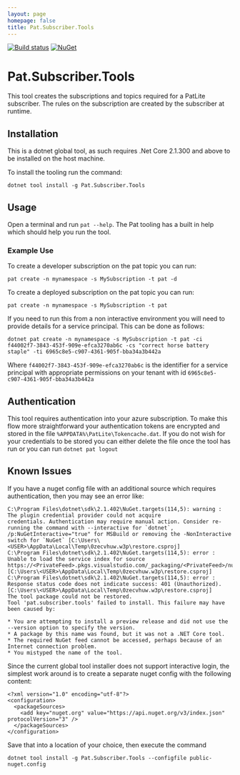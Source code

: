 ```yaml
---
layout: page
homepage: false
title: Pat.Subscriber.Tools
---
```

[![Build status](https://ci.appveyor.com/api/projects/status/2l8rylk32jvd82xm?svg=true)](https://ci.appveyor.com/project/ilivewithian/pat-subscriber-tools)
[![NuGet](https://img.shields.io/nuget/v/Pat.Subscriber.Tools.svg)](https://www.nuget.org/packages/Pat.Subscriber.Tools/)

# Pat.Subscriber.Tools

This tool creates the subscriptions and topics required for a PatLite subscriber. The rules on the subscription are created by the subscriber at runtime.

## Installation

This is a dotnet global tool, as such requires .Net Core 2.1.300 and above to be installed on the host machine.

To install the tooling run the command:

```
dotnet tool install -g Pat.Subscriber.Tools
```

## Usage

Open a terminal and run `pat --help`. The Pat tooling has a built in help which should help you run the tool.

### Example Use
To create a developer subscription on the pat topic you can run:
```
pat create -n mynamespace -s MySubscription -t pat -d
```

To create a deployed  subscription on the pat topic you can run:
```
pat create -n mynamespace -s MySubscription -t pat
```

If you need to run this from a non interactive environment you will need to provide details for a service principal. This can be done as follows:
```
dotnet pat create -n mynamespace -s MySubscription -t pat -ci f44002f7-3843-453f-909e-efca3270ab6c -cs "correct horse battery staple" -ti 6965c8e5-c907-4361-905f-bba34a3b442a
```

Where `f44002f7-3843-453f-909e-efca3270ab6c` is the identifier for a service principal with appropriate permissions on your tenant with id `6965c8e5-c907-4361-905f-bba34a3b442a`

## Authentication
This tool requires authentication into your azure subscription. To make this flow more straightforward your authentication tokens are encrypted and stored in the file `%APPDATA%\PatLite\Tokencache.dat`. If you do not wish for your credentials to be stored you can either delete the file once the tool has run or you can run `dotnet pat logout`

## Known Issues

If you have a nuget config file with an additional source which requires authentication, then you may see an error like:

```
C:\Program Files\dotnet\sdk\2.1.402\NuGet.targets(114,5): warning : The plugin credential provider could not acquire
credentials. Authentication may require manual action. Consider re-running the command with --interactive for `dotnet`, /p:NuGetInteractive="true" for MSBuild or removing the -NonInteractive switch for `NuGet` [C:\Users\<USER>\AppData\Local\Temp\0zecvhuw.w3p\restore.csproj]
C:\Program Files\dotnet\sdk\2.1.402\NuGet.targets(114,5): error : Unable to load the service index for source https://<PrivateFeed>.pkgs.visualstudio.com/_packaging/<PrivateFeed>/nuget/v3/index.json. [C:\Users\<USER>\AppData\Local\Temp\0zecvhuw.w3p\restore.csproj]
C:\Program Files\dotnet\sdk\2.1.402\NuGet.targets(114,5): error :   Response status code does not indicate success: 401 (Unauthorized). [C:\Users\<USER>\AppData\Local\Temp\0zecvhuw.w3p\restore.csproj]
The tool package could not be restored.
Tool 'pat.subscriber.tools' failed to install. This failure may have been caused by:

* You are attempting to install a preview release and did not use the --version option to specify the version.
* A package by this name was found, but it was not a .NET Core tool.
* The required NuGet feed cannot be accessed, perhaps because of an Internet connection problem.
* You mistyped the name of the tool.
```

Since the current global tool installer does not support interactive login, the simplest work around is to create a separate nuget config with the following content:

```
<?xml version="1.0" encoding="utf-8"?>
<configuration>
  <packageSources>
    <add key="nuget.org" value="https://api.nuget.org/v3/index.json" protocolVersion="3" />
  </packageSources>
</configuration>
```

Save that into a location of your choice, then execute the command

```
dotnet tool install -g Pat.Subscriber.Tools --configfile public-nuget.config
```